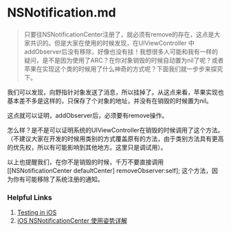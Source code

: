 
# NSNotification.md



### 


>只要往NSNotificationCenter注册了，就必须有remove的存在，这点是大家共识的。但是大家在使用的时候发现，在UIViewController 中addObserver后没有移除，好像也没有挂！我想很多人可能和我有一样的疑问，是不是因为使用了ARC？在你对象销毁的时候自动置为nil了呢？或者苹果在实现这个类的时候用了什么神奇的方式呢？下面我们就一步步来探究下。

我们可以发现，向野指针对象发送了消息，所以挂掉了。从这点来看，苹果实现也基本差不多是这样的，只保存了个对象的地址，并没有在销毁的时候置为nil。

这点就可以证明，addObserver后，必须要有remove操作。

怎么样？是不是可以证明系统的UIViewController在销毁的时候调用了这个方法。（不建议大家在开发的时候用类别的方式覆盖原有的方法，由于类别方法具有更高的优先权，所以有可能影响到其他地方。这里只是调试用）。

以上也提醒我们，在你不是销毁的时候，千万不要直接调用[[NSNotificationCenter defaultCenter] removeObserver:self]; 这个方法，因为你有可能移除了系统注册的通知。



### Helpful Links

1. [Testing in iOS](https://videos.raywenderlich.com/courses/39-testing-in-ios/lessons/2)
2. [iOS NSNotificationCenter 使用姿势详解](http://www.jianshu.com/p/a4d519e4e0d5)



